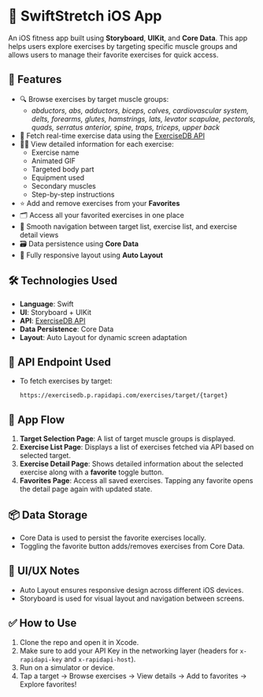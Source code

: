 
# 💪 SwiftStretch iOS App

An iOS fitness app built using **Storyboard**, **UIKit**, and **Core Data**. This app helps users explore exercises by targeting specific muscle groups and allows users to manage their favorite exercises for quick access.

## 📱 Features

- 🔍 Browse exercises by target muscle groups:
  - *abductors, abs, adductors, biceps, calves, cardiovascular system, delts, forearms, glutes, hamstrings, lats, levator scapulae, pectorals, quads, serratus anterior, spine, traps, triceps, upper back*
- 📡 Fetch real-time exercise data using the [ExerciseDB API](https://exercisedb.p.rapidapi.com/)
- 🏋️‍♀️ View detailed information for each exercise:
  - Exercise name
  - Animated GIF
  - Targeted body part
  - Equipment used
  - Secondary muscles
  - Step-by-step instructions
- ⭐ Add and remove exercises from your **Favorites**
- 🗂 Access all your favorited exercises in one place
- 🎯 Smooth navigation between target list, exercise list, and exercise detail views
- 🗃 Data persistence using **Core Data**
- 📐 Fully responsive layout using **Auto Layout**

## 🛠 Technologies Used

- **Language**: Swift
- **UI**: Storyboard + UIKit
- **API**: [ExerciseDB API](https://exercisedb.p.rapidapi.com/)
- **Data Persistence**: Core Data
- **Layout**: Auto Layout for dynamic screen adaptation

## 🔗 API Endpoint Used

- To fetch exercises by target:
  ```
  https://exercisedb.p.rapidapi.com/exercises/target/{target}
  ```

## 🧭 App Flow

1. **Target Selection Page**: A list of target muscle groups is displayed.
2. **Exercise List Page**: Displays a list of exercises fetched via API based on selected target.
3. **Exercise Detail Page**: Shows detailed information about the selected exercise along with a **favorite** toggle button.
4. **Favorites Page**: Access all saved exercises. Tapping any favorite opens the detail page again with updated state.

## 📦 Data Storage

- Core Data is used to persist the favorite exercises locally.
- Toggling the favorite button adds/removes exercises from Core Data.

## 🎨 UI/UX Notes

- Auto Layout ensures responsive design across different iOS devices.
- Storyboard is used for visual layout and navigation between screens.

## ✅ How to Use

1. Clone the repo and open it in Xcode.
2. Make sure to add your API Key in the networking layer (headers for `x-rapidapi-key` and `x-rapidapi-host`).
3. Run on a simulator or device.
4. Tap a target → Browse exercises → View details → Add to favorites → Explore favorites!
